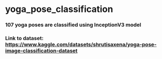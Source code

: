 # yoga_pose_classification
### 107 yoga poses are classified using InceptionV3 model
###  Link to dataset: https://www.kaggle.com/datasets/shrutisaxena/yoga-pose-image-classification-dataset
